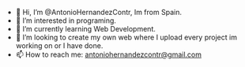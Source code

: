 - 👋 Hi, I’m @AntonioHernandezContr, Im from Spain.
- 👀 I’m interested in programing.
- 🌱 I’m currently learning Web Development.
- 💞️ I’m looking to create my own web where I upload every project im working on or I have done.
- 📫 How to reach me: antoniohernandezcontr@gmail.com

<!---
AntonioHernandezContr/AntonioHernandezContr is a ✨ special ✨ repository because its `README.md` (this file) appears on your GitHub profile.
You can click the Preview link to take a look at your changes.
--->
